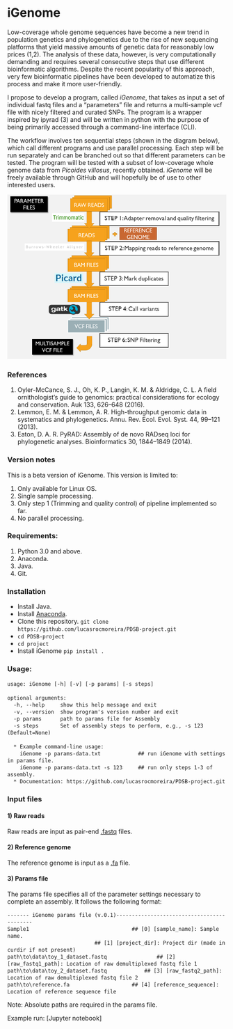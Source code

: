 # iGenome

Low-coverage whole genome sequences have become a new trend in population genetics and phylogenetics due to the rise of new sequencing platforms that yield massive amounts of genetic data for reasonably low prices (1,2). The analysis of these data, however, is very computationally demanding and requires several consecutive steps that use different bioinformatic algorithms. Despite the recent popularity of this approach, very few bioinformatic pipelines have been developed to automatize this process and make it more user-friendly.

I propose to develop a program, called *iGenome*, that takes as input a set of individual fastq files and a “parameters” file and returns a multi-sample vcf file with nicely filtered and curated SNPs. The program is a wrapper inspired by ipyrad (3) and will be written in python with the purpose of being primarily accessed through a command-line interface (CLI). 

The workflow involves ten sequential steps (shown in the diagram below), which call different programs and use parallel processing. Each step will be run separately and can be branched out so that different parameters can be tested. The program will be tested with a subset of low-coverage whole genome data from *Picoides villosus*, recently obtained. *iGenome* will be freely available through GitHub and will hopefully be of use to other interested users.

![Image of Workflow](https://github.com/lucasrocmoreira/PDSB-project/blob/master/documents/iGenome.png)

### References
1. Oyler-McCance, S. J., Oh, K. P., Langin, K. M. & Aldridge, C. L. A field ornithologist’s guide to genomics: practical considerations for ecology and conservation. Auk 133, 626–648 (2016).
2. Lemmon, E. M. & Lemmon, A. R. High-throughput genomic data in systematics and phylogenetics. Annu. Rev. Ecol. Evol. Syst. 44, 99–121 (2013).
3. Eaton, D. A. R. PyRAD: Assembly of de novo RADseq loci for phylogenetic analyses. Bioinformatics 30, 1844–1849 (2014).

### Version notes

This is a beta version of iGenome. This version is limited to:

1) Only available for Linux OS.
2) Single sample processing.
3) Only step 1 (Trimming and quality control) of pipeline implemented so far.
4) No parallel processing.

### Requirements:

1) Python 3.0 and above.
2) Anaconda.
3) Java.
4) Git.

### Installation

* Install Java.
* Install [Anaconda](https://docs.anaconda.com/anaconda/install/).
* Clone this repository.
`git clone https://github.com/lucasrocmoreira/PDSB-project.git`
* `cd PDSB-project`
* `cd project`
* Install iGenome
`pip install .`

### Usage:

```
usage: iGenome [-h] [-v] [-p params] [-s steps]

optional arguments:
  -h, --help     show this help message and exit
  -v, --version  show program's version number and exit
  -p params      path to params file for Assembly
  -s steps       Set of assembly steps to perform, e.g., -s 123 (Default=None)

  * Example command-line usage:
    iGenome -p params-data.txt            ## run iGenome with settings in params file.
    iGenome -p params-data.txt -s 123     ## run only steps 1-3 of assembly.
  * Documentation: https://github.com/lucasrocmoreira/PDSB-project.git
```

### Input files

#### 1) Raw reads

Raw reads are input as pair-end [.fastq](http://support.illumina.com/content/dam/illumina-support/help/BaseSpaceHelp_v2/Content/Vault/Informatics/Sequencing_Analysis/BS/swSEQ_mBS_FASTQFiles.htm) files.

#### 2) Reference genome

The reference genome is input as a [.fa](https://en.wikipedia.org/wiki/FASTA_format) file.

#### 3) Params file

The params file specifies all of the parameter settings necessary to complete an assembly. It follows the following format:

```
------- iGenome params file (v.0.1)-------------------------------------------
Sample1				                    ## [0] [sample_name]: Sample name.
						    ## [1] [project_dir]: Project dir (made in curdir if not present)					   
path\to\data\toy_1_dataset.fastq	            ## [2] [raw_fastq1_path]: Location of raw demultiplexed fastq file 1
path\to\data\toy_2_dataset.fastq		    ## [3] [raw_fastq2_path]: Location of raw demultiplexed fastq file 2							   
path\to\reference.fa				    ## [4] [reference_sequence]: Location of reference sequence file
```
Note: Absolute paths are required in the params file.

Example run:
[Jupyter notebook]


